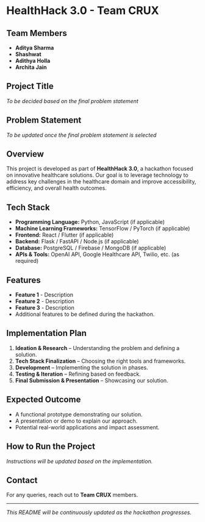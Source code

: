 # HealthHack 3.0 - Team CRUX

## Team Members
- **Aditya Sharma**
- **Shashwat**
- **Adithya Holla**
- **Archita Jain**

## Project Title
*To be decided based on the final problem statement*

## Problem Statement
*To be updated once the final problem statement is selected*

## Overview
This project is developed as part of **HealthHack 3.0**, a hackathon focused on innovative healthcare solutions. Our goal is to leverage technology to address key challenges in the healthcare domain and improve accessibility, efficiency, and overall health outcomes.

## Tech Stack
- **Programming Language:** Python, JavaScript (if applicable)
- **Machine Learning Frameworks:** TensorFlow / PyTorch (if applicable)
- **Frontend:** React / Flutter (if applicable)
- **Backend:** Flask / FastAPI / Node.js (if applicable)
- **Database:** PostgreSQL / Firebase / MongoDB (if applicable)
- **APIs & Tools:** OpenAI API, Google Healthcare API, Twilio, etc. (as required)

## Features
- **Feature 1** - Description
- **Feature 2** - Description
- **Feature 3** - Description
- Additional features to be defined during the hackathon.

## Implementation Plan
1. **Ideation & Research** – Understanding the problem and defining a solution.
2. **Tech Stack Finalization** – Choosing the right tools and frameworks.
3. **Development** – Implementing the solution in phases.
4. **Testing & Iteration** – Refining based on feedback.
5. **Final Submission & Presentation** – Showcasing our solution.

## Expected Outcome
- A functional prototype demonstrating our solution.
- A presentation or demo to explain our approach.
- Potential real-world applications and impact assessment.

## How to Run the Project
*Instructions will be updated based on the implementation.*

## Contact
For any queries, reach out to **Team CRUX** members.

---
*This README will be continuously updated as the hackathon progresses.*

